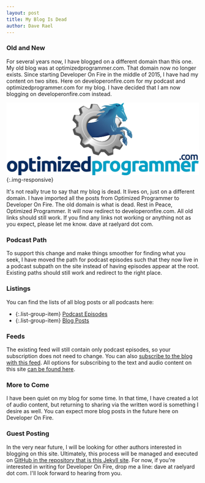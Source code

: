 ```yaml
---
layout: post
title: My Blog Is Dead
author: Dave Rael
---
```


### Old and New

For several years now, I have blogged on a different domain than this one.  My old blog was at optimizedprogrammer.com.  That domain now no longer exists.  Since starting Developer On Fire in the middle of 2015, I have had my content on two sites.  Here on developeronfire.com for my podcast and optimizedprogrammer.com for my blog.  I have decided that I am now blogging on developeronfire.com instead.

![](/assets/images/blog/OptimizedProgrammer.jpg){:.img-responsive}

It's not really true to say that my blog is dead.  It lives on, just on a different domain.  I have imported all the posts from Optimized Programmer to Developer On Fire.  The old domain is what is dead.  Rest in Peace, Optimized Programmer.  It will now redirect to developeronfire.com.  All old links should still work.  If you find any links not working or anything not as you expect, please let me know.  dave at raelyard dot com.

### Podcast Path

To support this change and make things smoother for finding what you seek, I have moved the path for podcast episodes such that they now live in a podcast subpath on the site instead of having episodes appear at the root.  Existing paths should still work and redirect to the right place.

### Listings

You can find the lists of all blog posts or all podcasts here:

- {:.list-group-item} [Podcast Episodes](/podcast/)
- {:.list-group-item} [Blog Posts](/blog/)

### Feeds

The existing feed will still contain only podcast episodes, so your subscription does not need to change.  You can also [subscribe to the blog with this feed](/blog-rss.xml).  All options for subscribing to the text and audio content on this site [can be found here](/subscribe/).

### More to Come

I have been quiet on my blog for some time.  In that time, I have created a lot of audio content, but returning to sharing via the written word is something I desire as well.  You can expect more blog posts in the future here on Developer On Fire.

### Guest Posting

In the very near future, I will be looking for other authors interested in blogging on this site.  Ultimately, this process will be managed and executed on [GitHub in the repository that is this Jekyll site](https://github.com/developeronfire/developeronfire.github.com).  For now, if you're interested in writing for Developer On Fire, drop me a line: dave at raelyard dot com.  I'll look forward to hearing from you.
